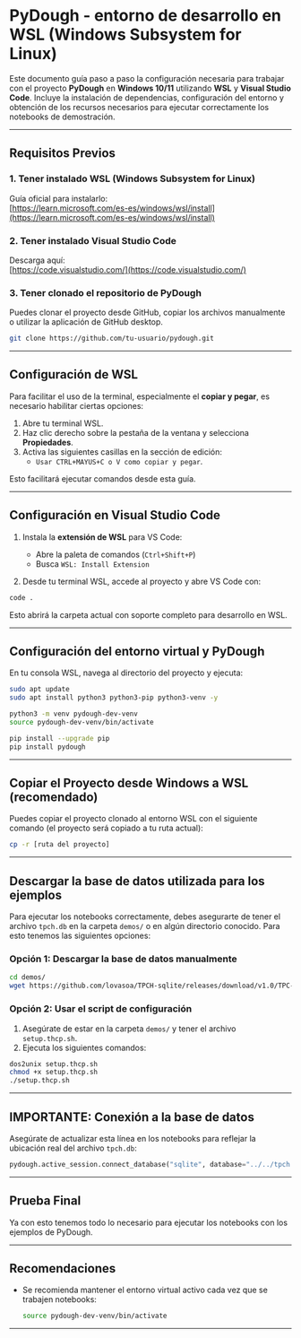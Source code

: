 # PyDough - entorno de desarrollo en WSL (Windows Subsystem for Linux)

Este documento guía paso a paso la configuración necesaria para trabajar con el proyecto **PyDough** en **Windows 10/11** utilizando **WSL** y **Visual Studio Code**. Incluye la instalación de dependencias, configuración del entorno y obtención de los recursos necesarios para ejecutar correctamente los notebooks de demostración.

---

## Requisitos Previos

### 1. Tener instalado WSL (Windows Subsystem for Linux)
Guía oficial para instalarlo:  
[https://learn.microsoft.com/es-es/windows/wsl/install](https://learn.microsoft.com/es-es/windows/wsl/install)

### 2. Tener instalado Visual Studio Code
Descarga aquí:  
[https://code.visualstudio.com/](https://code.visualstudio.com/)

### 3. Tener clonado el repositorio de PyDough
Puedes clonar el proyecto desde GitHub, copiar los archivos manualmente o utilizar la aplicación de GitHub desktop.

```bash
git clone https://github.com/tu-usuario/pydough.git
```

---

## Configuración de WSL

Para facilitar el uso de la terminal, especialmente el **copiar y pegar**, es necesario habilitar ciertas opciones:

1. Abre tu terminal WSL.
2. Haz clic derecho sobre la pestaña de la ventana y selecciona **Propiedades**.
3. Activa las siguientes casillas en la sección de edición:
   - `Usar CTRL+MAYUS+C o V como copiar y pegar`.

Esto facilitará ejecutar comandos desde esta guía.

---

## Configuración en Visual Studio Code

1. Instala la **extensión de WSL** para VS Code:
   - Abre la paleta de comandos (`Ctrl+Shift+P`)
   - Busca `WSL: Install Extension`

2. Desde tu terminal WSL, accede al proyecto y abre VS Code con:

```bash
code .
```

Esto abrirá la carpeta actual con soporte completo para desarrollo en WSL.

---

## Configuración del entorno virtual y PyDough

En tu consola WSL, navega al directorio del proyecto y ejecuta:

```bash
sudo apt update
sudo apt install python3 python3-pip python3-venv -y

python3 -m venv pydough-dev-venv
source pydough-dev-venv/bin/activate

pip install --upgrade pip
pip install pydough
```

---

## Copiar el Proyecto desde Windows a WSL (recomendado)

Puedes copiar el proyecto clonado al entorno WSL con el siguiente comando (el proyecto será copiado a tu ruta actual):

```bash
cp -r [ruta del proyecto]
```
---

## Descargar la base de datos utilizada para los ejemplos
Para ejecutar los notebooks correctamente, debes asegurarte de tener el archivo `tpch.db` en la carpeta `demos/` o en algún directorio conocido. Para esto tenemos las siguientes opciones:

### Opción 1: Descargar la base de datos manualmente

```bash
cd demos/
wget https://github.com/lovasoa/TPCH-sqlite/releases/download/v1.0/TPC-H.db -O tpch.db
```

### Opción 2: Usar el script de configuración

1. Asegúrate de estar en la carpeta `demos/` y tener el archivo `setup.thcp.sh`.
2. Ejecuta los siguientes comandos:

```bash
dos2unix setup.thcp.sh
chmod +x setup.thcp.sh
./setup.thcp.sh
```

---

## IMPORTANTE: Conexión a la base de datos

Asegúrate de actualizar esta línea en los notebooks para reflejar la ubicación real del archivo `tpch.db`:

```python
pydough.active_session.connect_database("sqlite", database="../../tpch.db")
```

---

## Prueba Final

Ya con esto tenemos todo lo necesario para ejecutar los notebooks con los ejemplos de PyDough.

---

##  Recomendaciones

- Se recomienda mantener el entorno virtual activo cada vez que se trabajen notebooks:
  
  ```bash
  source pydough-dev-venv/bin/activate
  ```


---



